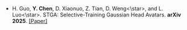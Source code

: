 - H. Guo, <strong>Y. Chen</strong>, D. Xiaonuo, Z. Tian, D. Weng<\star>, and L. Luo<\star>. STGA: Selective-Training Gaussian Head Avatars. <strong>arXiv 2025</strong>. [[Paper]](https://arxiv.org/abs/2503.05196)

